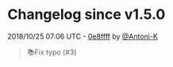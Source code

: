 # Changelog since v1.5.0

2018/10/25 07:06 UTC - [0e8ffff](https://github.com/hassio-addons/addon-ftp/commit/0e8ffff2446afe58f1c5101e9e1fe291c44926cd) by [@Antoni-K](https://github.com/Antoni-K)
> 📚Fix typo (#3) 

